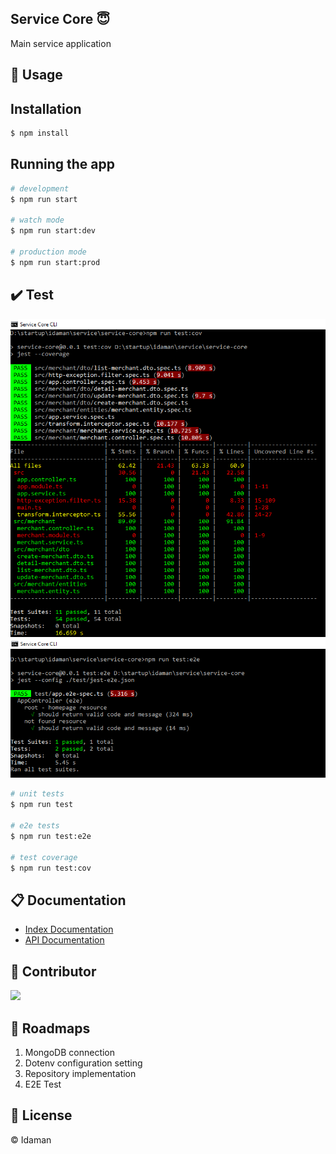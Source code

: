 Service Core 😇
---
Main service application

🖖 Usage
---
## Installation

```bash
$ npm install
```

## Running the app

```bash
# development
$ npm run start

# watch mode
$ npm run start:dev

# production mode
$ npm run start:prod
```

✔️ Test
---
![Test Coverage][test-coverage-url]
![Test End-to-End][test-e2e-url]

```bash
# unit tests
$ npm run test

# e2e tests
$ npm run test:e2e

# test coverage
$ npm run test:cov
```

📋 Documentation
---
- [Index Documentation](doc/README.md)
- [API Documentation](doc/api/README.md)

🤩 Contributor
---
[![](https://github.com/kokoraka.png?size=50)](https://github.com/kokoraka)

🚀 Roadmaps
---
1. MongoDB connection
2. Dotenv configuration setting
3. Repository implementation
4. E2E Test

📜 License
---
&copy; Idaman

[test-coverage-url]: asset/image/test-coverage.png
[test-e2e-url]: asset/image/test-e2e.png

